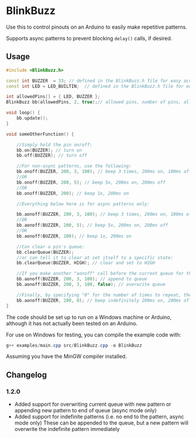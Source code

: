 # BlinkBuzz

Use this to control pinouts on an Arduino to easily make repetitive patterns.

Supports async patterns to prevent blocking `delay()` calls, if desired.

## Usage

```c++
#include <BlinkBuzz.h>

const int BUZZER  = 33; // defined in the BlinkBuzz.h file for easy access across files
const int LED = LED_BUILTIN;  // defined in the BlinkBuzz.h file for easy access across files

int allowedPins[] = { LED, BUZZER };
BlinkBuzz bb(allowedPins, 2, true);// allowed pins, number of pins, allow usage of async patterns

void loop() {
	bb.update();
}

void someOtherFunction() {

	//Simply hold the pin on/off:
	bb.on(BUZZER); // turn on
	bb.off(BUZZER); // turn off

	//For non-async patterns, use the following:
	bb.onoff(BUZZER, 200, 3, 100); // beep 3 times, 200ms on, 100ms off
	//OR
	bb.onoff(BUZZER, 200, 5); // beep 5x, 200ms on, 200ms off
	//OR
	bb.onoff(BUZZER, 200); // beep 1x, 200ms on

	//Everything below here is for async patterns only:

	bb.aonoff(BUZZER, 200, 3, 100); // beep 3 times, 200ms on, 100ms off
	//OR
	bb.aonoff(BUZZER, 200, 5); // beep 5x, 200ms on, 200ms off
	//OR
	bb.aonoff(BUZZER, 200); // beep 1x, 200ms on

	//Can clear a pin's queue:
	bb.clearQueue(BUZZER);
	//or can tell it to clear at set itself to a specific state:
	bb.clearQueue(BUZZER, HIGH); // clear and set to HIGH

	//If you make another "aonoff" call before the current queue for that pin has finished, you can choose to append the new action to the end of the queue (default) or overwrite the current queue with the new pattern:
	bb.aonoff(BUZZER, 200, 3, 100); // append to queue
	bb.aonoff(BUZZER, 200, 3, 100, false); // overwrite queue

	//Finally, by specifying "0" for the number of times to repeat, the pattern will repeat indefinitely until a new pattern is set or the queue is cleared (also appendable or overwritable):
	bb.aonoff(BUZZER, 200, 0); // beep indefinitely 200ms on, 200ms off
}
```

The code should be set up to run on a Windows machine or Arduino, although it has not actually been tested on an Arduino.

For use on Windows for testing, you can compile the example code with:

```powershell
g++ examples/main.cpp src/BlinkBuzz.cpp -o BlinkBuzz
```
Assuming you have the MinGW compiler installed.

## Changelog

### 1.2.0

- Added support for overwriting current queue with new pattern or appending new pattern to end of queue (async mode only)
- Added support for indefinite patterns (i.e. no end to the pattern, async mode only) These can be appended to the queue, but a new pattern will overwrite the indefinite pattern immediately
